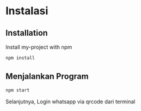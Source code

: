 
# Instalasi




## Installation

Install my-project with npm

```bash
npm install
```

## Menjalankan Program
```bash
npm start
```

Selanjutnya, Login whatsapp via qrcode dari terminal

